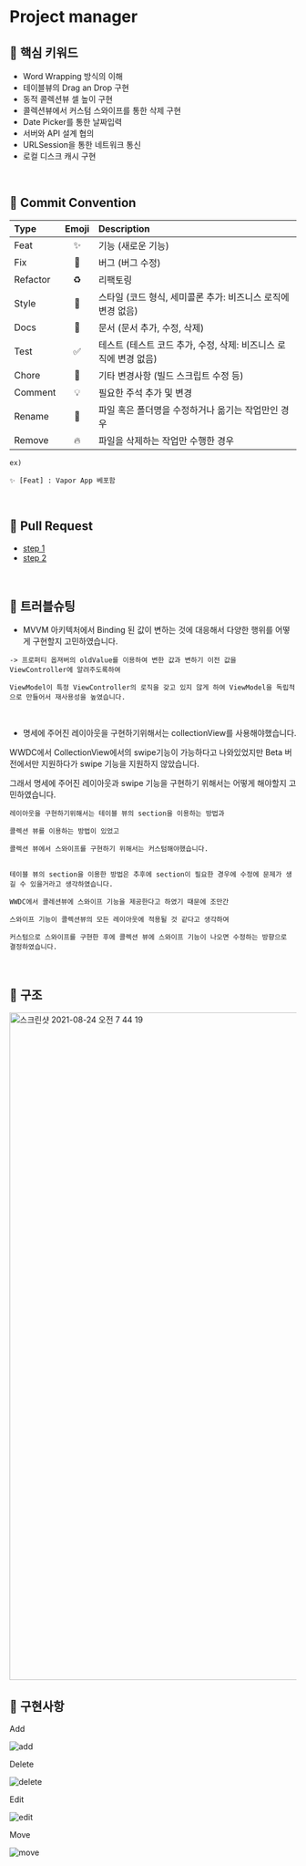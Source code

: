 # Project manager

## 📌 핵심 키워드

- Word Wrapping 방식의 이해
- 테이블뷰의 Drag an Drop 구현
- 동적 콜렉션뷰 셀 높이 구현
- 콜렉션뷰에서 커스텀 스와이프를 통한 삭제 구현
- Date Picker를 통한 날짜입력
- 서버와 API 설계 협의
- URLSession을 통한 네트워크 통신
- 로컬 디스크 캐시 구현

<br>

## 📌 Commit Convention 

Type|Emoji|Description
:---|:---:|:---
Feat      |✨| 기능 (새로운 기능)
Fix       |🐛| 버그 (버그 수정)
Refactor	|♻️| 리팩토링
Style	    |💄| 스타일 (코드 형식, 세미콜론 추가: 비즈니스 로직에 변경 없음)
Docs	    |📝| 문서 (문서 추가, 수정, 삭제)
Test	    |✅| 테스트 (테스트 코드 추가, 수정, 삭제: 비즈니스 로직에 변경 없음)
Chore	    |🔧| 기타 변경사항 (빌드 스크립트 수정 등)
Comment	  |💡| 필요한 주석 추가 및 변경
Rename    |🚚| 파일 혹은 폴더명을 수정하거나 옮기는 작업만인 경우
Remove    |🔥| 파일을 삭제하는 작업만 수행한 경우


```
ex) 

✨ [Feat] : Vapor App 베포함
```

<br>

## 📌 Pull Request

* [step 1](https://github.com/yagom-academy/ios-project-manager/pull/20)
* [step 2](https://github.com/yagom-academy/ios-project-manager/pull/26)

<br>

## 📌 트러블슈팅

- MVVM 아키텍처에서 Binding 된 값이 변하는 것에 대응해서 다양한 행위를 어떻게 구현할지 고민하였습니다.

```
-> 프로퍼티 옵져버의 oldValue를 이용하여 변한 값과 변하기 이전 값을 ViewController에 알려주도록하여

ViewModel이 특정 ViewController의 로직을 갖고 있지 않게 하여 ViewModel을 독립적으로 만들어서 재사용성을 높였습니다.
```

<br>

- 명세에 주어진 레이아웃을 구현하기위해서는 collectionView를 사용해야했습니다.

WWDC에서 CollectionView에서의 swipe기능이 가능하다고 나와있었지만 Beta 버전에서만 지원하다가 swipe 기능을 지원하지 않았습니다.

그래서 명세에 주어진 레이아웃과 swipe 기능을 구현하기 위해서는 어떻게 해야할지 고민하였습니다.

```
레이아웃을 구현하기위해서는 테이블 뷰의 section을 이용하는 방법과

콜렉션 뷰를 이용하는 방법이 있었고

콜렉션 뷰에서 스와이프를 구현하기 위해서는 커스텀해야했습니다.


테이블 뷰의 section을 이용한 방법은 추후에 section이 필요한 경우에 수정에 문제가 생길 수 있을거라고 생각하였습니다.

WWDC에서 콜레션뷰에 스와이프 기능을 제공한다고 하였기 때문에 조만간

스와이프 기능이 콜렉션뷰의 모든 레이아웃에 적용될 것 같다고 생각하여

커스텀으로 스와이프를 구현한 후에 콜렉션 뷰에 스와이프 기능이 나오면 수정하는 방향으로 결정하였습니다.
```


<br>

## 📌 구조

<img width="1171" alt="스크린샷 2021-08-24 오전 7 44 19" src="https://user-images.githubusercontent.com/75533266/130529163-3d94651b-2b98-45e3-8613-2fa5d1ae43f5.png">

<br>

## 📌 구현사항

Add

![add](https://user-images.githubusercontent.com/75533266/130540772-39bed302-8ec3-47d7-abf7-8626aabb93f9.gif)

Delete

![delete](https://user-images.githubusercontent.com/75533266/130540915-9a8115f2-0e71-4d7e-b1f1-5121a2d49679.gif)

Edit

![edit](https://user-images.githubusercontent.com/75533266/130541014-d2956e5b-3395-4126-b1f1-38cd1686d2d5.gif)

Move

![move](https://user-images.githubusercontent.com/75533266/130541028-ad170ef1-696c-4963-a6b7-e5c670d389e4.gif)



